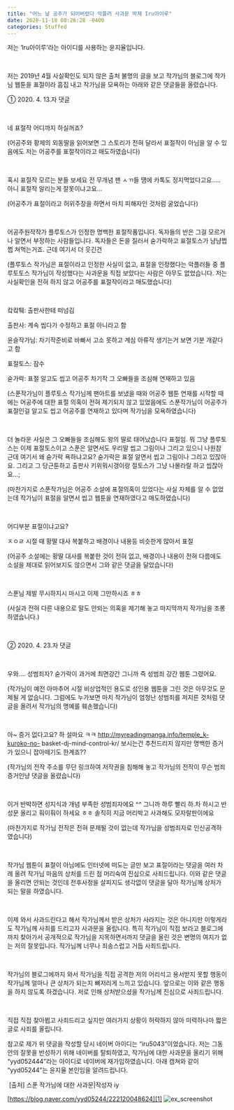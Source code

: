 ```yaml
---
title: "어느 날 공주가 되어버렸다 악플러 사과문 박제 Iru아이루"
date: 2020-11-18 08:26:28 -0400
categories: Stuffed
---
```

저는 ‘Iru아이루’라는 아이디를 사용하는 윤지율입니다.

​

저는 2019년 4월 사실확인도 되지 않은 출처 불명의 글을 보고 작가님의 블로그에 작가님 웹툰을 표절이라 흠집 내고 작가님을 모욕하는 아래와 같은 댓글들을 올렸습니다.

① 2020. 4. 13.자 댓글

​

네 표절작 어디까지 하실꺼죠?

(어공주와 황제의 외동딸을 읽어보면 그 스토리가 전혀 달라서 표절작이 아님을 알 수 있음에도 저는 어공주를 표절작이라고 매도하였습니다)

​

혹시 표절작 모르는 분들 보세요 전 무개념 팬 ㅅㄲ들 떔에 카톡도 정지먹었다고요….. 아니 표절작 알리는게 잘못이냐고요…

(어공주가 표절이라고 허위주장을 하면서 마치 피해자인 것처럼 굴었습니다)

​

어공주원작작가 플루토스가 인정한 명백한 표절작품입니다. 독자들의 반은 그걸 모르거나 알면서 부정하는 사람들입니다. 독자들은 돈을 질러서 숟가락하고 표절토스가 냠냠쩝쩝 쳐먹는거죠. 근데 여기서 더 웃긴건

(플루토스 작가님은 표절이라고 인정한 사실이 없고, 표절을 인정했다는 악플러들 중 플루토토스 작가님이 작성했다는 사과문을 직접 보았다는 사람은 아무도 없었습니다. 저는 사실확인을 전혀 하지 않고 어공주를 표절작이라고 매도했습니다)

​

캌캌퉤: 출판사한테 떠넘김

출판사: 계속 씹다가 수정하고 표절 아니라고 함

윤슬작가님: 차기작준비로 바빠서 고소 못하고 계심 아류작 생기는거 보면 기분 개같다고 함

표절토스: 잠수

숟가락: 표절 알고도 씹고 어공주 차기작 그 오빠들을 조심해 연재하고 있음

(스푼작가님이 플루토스 작가님께 팬아트를 보냈을 때와 어공주 웹툰 연재를 시작할 때에는 어공주에 대한 표절 의혹이 전혀 제기되지 않고 있었음에도 스푼작가님이 어공주가 표절인걸 알고도 씹고 어공주를 연재하고 있다며 작가님을 모욕하였습니다)

​

더 놀라운 사실은 그 오빠들을 조심해도 왕의 딸로 태어났습니다 표절임. 뭐 그냥 플루토스는 이제 표절토스이고 스푼은 알면서도 우리말 씹고 그림이나 그리고 있으니 나원참 근데 여기서 왜 숟가락 욕하냐고요? 숟가락은 표절 알면서 씹고 그림이나 그리고 있잖아요. 그리고 그 당근툰하고 출판사 키위뭐시갱이랑 절토스가 그냥 나몰라랄 하고 씹잖아요…;

(마찬가지로 스푼작가님은 어공주 소설에 표절의혹이 있었다는 사실 자체를 알 수 없었는데 작가님이 표절을 알면서 씹고 웹툰을 연재하였다고 매도하였습니다)

​

어디부분 표절이냐고요?

ㅈㅇㄹ 시절 때 황딸 대사 복붙하고 배경이나 내용등 비슷한게 많아서 표절

(어공주 소설에는 황딸 대사를 복붙한 것이 전혀 없고, 배경이나 내용이 전혀 다름에도 소설을 제대로 읽어보지도 않으면서 그와 같은 댓글을 달았습니다)

​

스푼님 제발 무시하지시 마시고 이제 그만하시죠 ㅎㅎ

(사실과 전혀 다른 내용으로 말도 안되는 의혹을 제기해 놓고 마지막까지 작가님을 조롱하였습니다.)

​

② 2020. 4. 23.자 댓글

​

우와…. 성범죄자? 숟가락이 과거에 최면강간 그니까 즉 성범죄 강간 웹툰 그렸어요.

(작가님이 예전 아마추어 시절 비상업적인 용도로 성인용 웹툰을 그린 것은 아무것도 문제될 게 없습니다. 그럼에도 누가보면 마치 작가님이 엄청난 성범죄를 저지른 것처럼 댓글을 올려서 작가님의 명예를 훼손했습니다)

​

아~ 증거 없다고요? 하 설마요 ㅋㅋ http://myreadingmanga.info/temple_k-kuroko-no- basket-dj-mind-control-kr/ 보시는건 추천드리지 않지만 명백한 증거가 있으니 잡아떼기도 한계죠??

(작가님의 전작 주소를 무단 링크하여 저작권을 침해해 놓고 작가님의 전작이 무슨 범죄증거인냥 댓글을 올렸습니다)

​

이거 반박하면 성지식과 개념 부족한 성범죄자에요 ^^ 그니까 하루 빨리 하.차 하시고 반성문 올리고 훠이훠이 하세요 ㅎㅎ 솔직히 지금 머리박고 사과해도 모자랄판이에요

(마찬가지로 작가님 전작은 전혀 문제될 것이 없는데 작가님을 성범죄자로 인신공격하였습니다)

​

작가님 웹툰이 표절이 아님에도 인터넷에 떠도는 글만 보고 표절이라는 댓글을 여러 차례 올려 작가님 마음의 상처를 드린 점 머리숙여 진심으로 사죄드립니다. 이와 같은 댓글을 올리면 안되는 것인데 전후사정을 살피지도 생각없이 댓글을 달아 작가님께 상처가 되는 말을 하였습니다.

​

이제 와서 사과드린다고 해서 작가님께서 받은 상처가 사라지는 것은 아니지만 이렇게라도 작가님께 사죄를 드리고자 사과문을 올립니다. 특히 작가님이 직접 보라고 블로그에까지 찾아가서 공개적으로 작가님을 지목하면서까지 댓글을 올린 것은 변명의 여지가 없는 저의 잘못입니다. 작가님께 너무나 죄송스럽고 거듭 사죄드립니다.

​

작가님의 블로그에까지 와서 작가님을 직접 공격한 저의 어리석고 용서받지 못할 행동이 작가님께 얼마나 큰 상처가 되는지 뼈저리게 느끼고 있습니다. 앞으로는 이와 같은 행동을 하지 않도록 하겠습니다. 저로 인해 상처받으셨을 작가님께 진심으로 사죄드립니다.

​

직접 직접 찾아뵙고 사죄드리고 싶지만 여러가지 상황이 허락하지 않아 미력하나마 짧은 글로 사죄를 올립니다.




참고로 제가 위 댓글을 작성할 당시 네이버 아이디는 “iru5043”이었습니다. 저는 그동안의 잘못을 반성하기 위해 네이버를 탈퇴하였고, 작가님에 대한 사과문을 올리기 위해 “yyd052444”라는 아이디로 네이버에 재가입하였습니다. 아래 캡쳐와 같이 “yyd05244”는 윤지율 본인임을 알려드립니다.

​
[출처] 스푼 작가님에 대한 사과문|작성자 iy

[https://blog.naver.com/yyd05244/222120048624][1]
![ex_screenshot](https://eeeee1208.github.io/1.png)

[1]: https://blog.naver.com/yyd05244/222120048624
